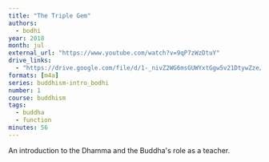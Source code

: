 ```yaml
---
title: "The Triple Gem"
authors:
  - bodhi
year: 2018
month: jul
external_url: "https://www.youtube.com/watch?v=9qP7zWzDtuY"
drive_links:
  - "https://drive.google.com/file/d/1-_nivZ2WG6msGUWYxtGgw5v21DtywZze/view?usp=drivesdk"
formats: [m4a]
series: buddhism-intro_bodhi
number: 1
course: buddhism
tags:
  - buddha
  - function
minutes: 56
---
```


An introduction to the Dhamma and the Buddha's role as a teacher.

